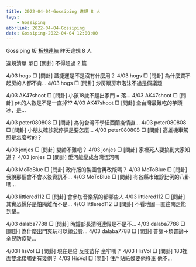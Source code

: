 ```yaml
---
title: 2022-04-04-Gossiping 違規 8 人
tags:
    - Gossiping
abbrlink: 2022-04-04-Gossiping
date: Gossiping-2022-04-04 12:00:00
---
```

Gossiping 板 [板規連結](https://www.ptt.cc/bbs/Gossiping/M.1637425085.A.07D.html)
昨天違規 8 人
<!-- more -->

違規清單
單日 [問卦] 不得超過 2 篇

4/03 hogs □ [問卦] 蓋捷運是不是沒有什麼用？
4/03 hogs □ [問卦] 為什麼買不起房的人都不肯…
4/03 hogs □ [問卦] 炒房跟房市泡沫不過是假議題

4/03 AK47shoot □ [問卦] 小孩18歲不趕出家門 = 落…
4/03 AK47shoot □ [問卦] ptt的人數是不是一直掉??
4/03 AK47shoot □ [問卦] 全台灣最難吃的芋頭冰，是…

4/03 peter080808 □ [問卦] 為何台灣不學紐西蘭疫情直…
4/03 peter080808 □ [問卦] 小朋友確診就停課是要怎麼…
4/03 peter080808 □ [問卦] 高雄機車駕照是怎麼考的？

4/03 jonjes □ [問卦] 變帥不難吧？
4/03 jonjes □ [問卦] 家裡死人要搞到大家知道？
4/03 jonjes □ [問卦] 愛河能變成台灣恆河嗎

4/03 MoToBlue □ [問卦] 政府版的製圖會再改版嗎？
4/03 MoToBlue □ [問卦] 我說那個會不會以後資訊不…
4/03 MoToBlue □ [問卦] 有各縣市確診比例的八卦嗎…

4/03 littlered112 □ [問卦] 會參加音樂祭的都哪些人
4/03 littlered112 □ [問卦] 其實恐慌仔是怕隔離而不是…
4/03 littlered112 □ [問卦] 不看地圖一直往南走能到墾…

4/03 dalaba7788 □ [問卦] 時鐘部長清明連假是不是不…
4/03 dalaba7788 □ [問卦] 為什麼出門爽玩可以領公費…
4/03 dalaba7788 □ [問卦] 普篩->類普篩->全民防疫愛…

4/03 HisVol □ [問卦] 現在是陪 反疫苗仔 坐牢嗎？
4/03 HisVol □ [問卦] 183裡面雙北接觸史有幾例？
4/03 HisVol □ [問卦] 住戶貼紙條要他移車 他不…